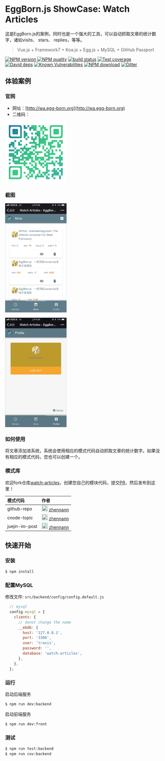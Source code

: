 # EggBorn.js ShowCase: Watch Articles

这是EggBorn.js的案例，同时也是一个强大的工具，可以自动抓取文章的统计数字，诸如visits、 stars、 replies，等等。 

> Vue.js + Framework7 + Koa.js + Egg.js + MySQL + GitHub Passport

[![NPM version][npm-image]][npm-url]
[![NPM quality][quality-image]][quality-url]
[![build status][travis-image]][travis-url]
[![Test coverage][codecov-image]][codecov-url]
[![David deps][david-image]][david-url]
[![Known Vulnerabilities][snyk-image]][snyk-url]
[![NPM download][download-image]][download-url]
[![Gitter][gitter-image]][gitter-url]

[npm-image]: https://img.shields.io/npm/v/egg-born-showcase-watch-articles.svg?style=flat-square
[npm-url]: https://npmjs.org/package/egg-born-showcase-watch-articles
[quality-image]: http://npm.packagequality.com/shield/egg-born-showcase-watch-articles.svg?style=flat-square
[quality-url]: http://packagequality.com/#?package=egg-born-showcase-watch-articles
[travis-image]: https://img.shields.io/travis/zhennann/egg-born-showcase-watch-articles.svg?style=flat-square
[travis-url]: https://travis-ci.org/zhennann/egg-born-showcase-watch-articles
[codecov-image]: https://img.shields.io/codecov/c/github/zhennann/egg-born-showcase-watch-articles.svg?style=flat-square
[codecov-url]: https://codecov.io/gh/zhennann/egg-born-showcase-watch-articles
[david-image]: https://img.shields.io/david/zhennann/egg-born-showcase-watch-articles.svg?style=flat-square
[david-url]: https://david-dm.org/zhennann/egg-born-showcase-watch-articles
[snyk-image]: https://snyk.io/test/npm/egg-born-showcase-watch-articles/badge.svg?style=flat-square
[snyk-url]: https://snyk.io/test/npm/egg-born-showcase-watch-articles
[download-image]: https://img.shields.io/npm/dm/egg-born-showcase-watch-articles.svg?style=flat-square
[download-url]: https://npmjs.org/package/egg-born-showcase-watch-articles
[gitter-image]: https://badges.gitter.im/zhennann/egg-born.svg?style=flat-square
[gitter-url]: https://gitter.im/zhennann/egg-born?utm_source=badge&utm_medium=badge&utm_campaign=pr-badge&utm_content=badge

## 体验案例

### 官网

- 网址：[http://wa.egg-born.org](http://wa.egg-born.org)
- 二维码：
<p>
    <img width="200" src="https://github.com/zhennann/egg-born-showcase-watch-articles/blob/master/docs/images/qrcode.png"></img>
</p>

### 截图
<p>
    <img width="200" src="https://github.com/zhennann/egg-born-showcase-watch-articles/blob/master/docs/images/1.jpg"></img>
</p>
<p>
    <img width="200" src="https://github.com/zhennann/egg-born-showcase-watch-articles/blob/master/docs/images/2.jpg"></img>
</p>

### 如何使用

将文章添加进系统，系统会使用相应的模式代码自动抓取文章的统计数字。如果没有相应的模式代码，您也可以创建一个。

### 模式库

欢迎fork仓库[watch-articles](https://github.com/zhennann/watch-articles)，创建您自己的模块代码，提交[PR](https://github.com/zhennann/watch-articles/pulls)，然后发布到这里！

| 模式代码  | 作者           |
| :------- | :---------------- |
| github-repo  | <img width="20" height="20" src="https://avatars2.githubusercontent.com/u/24246985?s=40&v=4"></img> [zhennann](https://github.com/zhennann) |
| cnode-topic | <img width="20" height="20" src="https://avatars2.githubusercontent.com/u/24246985?s=40&v=4"></img> [zhennann](https://github.com/zhennann) |
| juejin-im-post | <img width="20" height="20" src="https://avatars2.githubusercontent.com/u/24246985?s=40&v=4"></img> [zhennann](https://github.com/zhennann) |

## 快速开始

### 安装

```bash
$ npm install
```

### 配置MySQL 

修改文件: `src/backend/config/config.default.js`

``` javascript
  // mysql
  config.mysql = {
    clients: {
      // donot change the name  
      __ebdb: {
        host: '127.0.0.1',
        port: '3306',
        user: 'travis',
        password: '',
        database: 'watch-articles',
      },
    },
  };
```

### 运行

启动后端服务
```bash
$ npm run dev:backend
```

启动前端服务
```bash
$ npm run dev:front
```

### 测试

```bash
$ npm run test:backend
$ npm run cov:backend
```
